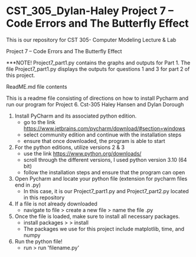 # CST_305_Dylan-Haley Project 7 – Code Errors and The Butterfly Effect 
This is our repository for CST 305- Computer Modeling Lecture & Lab


Project 7 – Code Errors and The Butterfly Effect 


***NOTE! Project7_part1.py contains the graphs and outputs for Part 1. The file Project7_part1.py displays the outputs for questions 1 and 3 for part 2 of this project. 

ReadME.md file contents 

This is a readme file consisting of directions on how to install Pycharm and run our program for Project 6.
Cst-305 Haley Hansen and Dylan Dorough 

1. Install PyCharm and its associated python edition.
   - go to the link https://www.jetbrains.com/pycharm/download/#section=windows
   - select community edition and continue with the installation steps
   - ensure that once downloaded, the program is able to start
2. For the python editions, utilize versions 2 & 3
   - use the link https://www.python.org/downloads/
   - scroll through the different versions, I used python version 3.10 (64 bit) 
   - follow the installation steps and ensure that the program can open
3. Open Pycharm and locate your python file (extension for pycharm files end in .py)
   - In this case, it is our Project7_part1.py and Project7_part2.py located in this repository
4. If a file is not already downloaded
   - navigate to file > create a new file > name the file <filename>.py
5. Once the file is loaded, make sure to install all necessary packages.
   - install packages > <package name> > install
   - The packages we use for this project include matplotlib, time, and numpy
6. Run the python file!
   - run > run 'filename.py'
  
